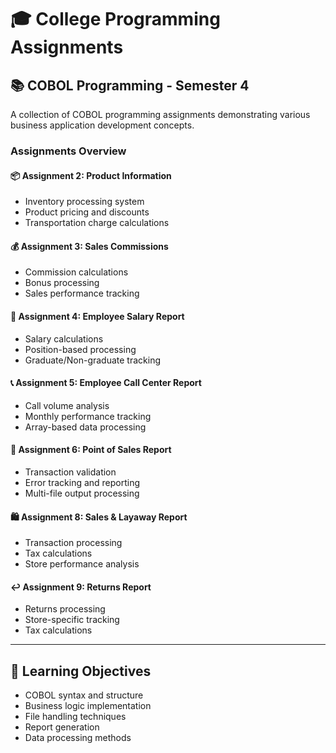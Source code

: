 # 🎓 College Programming Assignments

## 📚 COBOL Programming - Semester 4
A collection of COBOL programming assignments demonstrating various business application development concepts.

### Assignments Overview

#### 📦 Assignment 2: Product Information
- Inventory processing system
- Product pricing and discounts
- Transportation charge calculations

#### 💰 Assignment 3: Sales Commissions
- Commission calculations
- Bonus processing
- Sales performance tracking

#### 👥 Assignment 4: Employee Salary Report
- Salary calculations
- Position-based processing
- Graduate/Non-graduate tracking

#### 📞 Assignment 5: Employee Call Center Report
- Call volume analysis
- Monthly performance tracking
- Array-based data processing

#### 🏪 Assignment 6: Point of Sales Report
- Transaction validation
- Error tracking and reporting
- Multi-file output processing

#### 🛍️ Assignment 8: Sales & Layaway Report
- Transaction processing
- Tax calculations
- Store performance analysis

#### ↩️ Assignment 9: Returns Report
- Returns processing
- Store-specific tracking
- Tax calculations

---

## 🎯 Learning Objectives
- COBOL syntax and structure
- Business logic implementation
- File handling techniques
- Report generation
- Data processing methods

